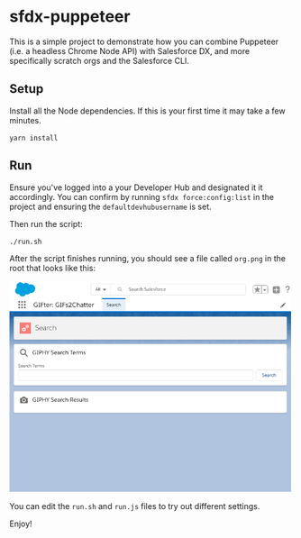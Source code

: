 # sfdx-puppeteer

This is a simple project to demonstrate how you can combine Puppeteer (i.e. a headless Chrome Node API) with Salesforce DX, and more specifically scratch orgs and the Salesforce CLI.

## Setup

Install all the Node dependencies. If this is your first time it may take a few minutes.

```
yarn install
```

## Run

Ensure you've logged into a your Developer Hub and designated it it accordingly. You can confirm by running `sfdx force:config:list` in the project and ensuring the `defaultdevhubusername` is set.

Then run the script:

```
./run.sh
```

After the script finishes running, you should see a file called `org.png` in the root that looks like this:

<img src="assets/org.png" style="width:500px">

You can edit the `run.sh` and `run.js` files to try out different settings.

Enjoy!
